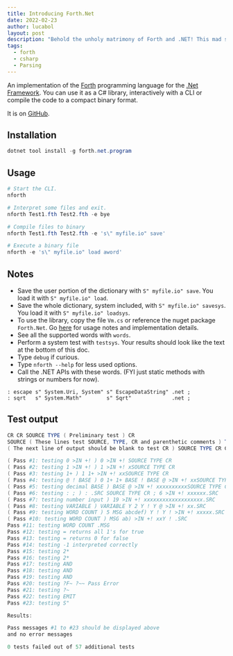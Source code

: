 ```yaml
---
title: Introducing Forth.Net
date: 2022-02-23
author: lucabol
layout: post
description: "Behold the unholy matrimony of Forth and .NET! This mad scientist experiment brings stack-based joy to the CLR, complete with a CLI, binary compilation, and even some .NET API calls. Who said you can't teach an old language new tricks? Just don't tell the C# purists what we're up to"
tags:
  - forth
  - csharp
  - Parsing
---
```

An implementation of the [Forth](https://en.wikipedia.org/wiki/Forth_(programming_language)) programming language for the [.Net Framework](https://en.wikipedia.org/wiki/.NET_Framework).
You can use it as a C# library, interactively with a CLI or compile the code to a compact binary format.

It is on [GitHub](https://github.com/lucabol/Forth.Net/tree/main/Forth.Net).

## Installation

```powershell
dotnet tool install -g forth.net.program
```

## Usage

```powershell
# Start the CLI.
nforth

# Interpret some files and exit.
nforth Test1.fth Test2.fth -e bye

# Compile files to binary
nforth Test1.fth Test2.fth -e 's\" myfile.io" save'

# Execute a binary file
nforth -e 's\" myfile.io" load aword'
```

## Notes

* Save the user portion of the dictionary with `S" myfile.io" save`. You load it with `S" myfile.io" load`.
* Save the whole dictionary, system included, with `S" myfile.io" savesys`. You load it with `S" myfile.io" loadsys`.
* To use the library, copy the file `Vm.cs` or reference the nuget package `Forth.Net`. Go [here](Forth.Net) for usage notes and implementation details.
* See all the supported words with `words`.
* Perform a system test with `testsys`. Your results should look like the text at the bottom of this doc.
* Type `debug` if curious.
* Type `nforth --help` for less used options.
* Call the .NET APIs with these words. (FYI just static methods with strings or numbers for now).

```factor
: escape s" System.Uri, System" s" EscapeDataString" .net ;
: sqrt   s" System.Math"        s" Sqrt"             .net ;
```

## Test output

```powershell
CR CR SOURCE TYPE ( Preliminary test ) CR
SOURCE ( These lines test SOURCE, TYPE, CR and parenthetic comments ) TYPE CR
( The next line of output should be blank to test CR ) SOURCE TYPE CR CR

( Pass #1: testing 0 >IN +! ) 0 >IN +! SOURCE TYPE CR
( Pass #2: testing 1 >IN +! ) 1 >IN +! xSOURCE TYPE CR
( Pass #3: testing 1+ ) 1 1+ >IN +! xxSOURCE TYPE CR
( Pass #4: testing @ ! BASE ) 0 1+ 1+ BASE ! BASE @ >IN +! xxSOURCE TYPE CR
( Pass #5: testing decimal BASE ) BASE @ >IN +! xxxxxxxxxxSOURCE TYPE CR
( Pass #6: testing : ; ) : .SRC SOURCE TYPE CR ; 6 >IN +! xxxxxx.SRC
( Pass #7: testing number input ) 19 >IN +! xxxxxxxxxxxxxxxxxxx.SRC
( Pass #8: testing VARIABLE ) VARIABLE Y 2 Y ! Y @ >IN +! xx.SRC
( Pass #9: testing WORD COUNT ) 5 MSG abcdef) Y ! Y ! >IN +! xxxxx.SRC
( Pass #10: testing WORD COUNT ) MSG ab) >IN +! xxY ! .SRC
Pass #11: testing WORD COUNT .MSG
Pass #12: testing = returns all 1's for true
Pass #13: testing = returns 0 for false
Pass #14: testing -1 interpreted correctly
Pass #15: testing 2*
Pass #16: testing 2*
Pass #17: testing AND
Pass #18: testing AND
Pass #19: testing AND
Pass #20: testing ?F~ ?~~ Pass Error
Pass #21: testing ?~
Pass #22: testing EMIT
Pass #23: testing S"

Results:

Pass messages #1 to #23 should be displayed above
and no error messages

0 tests failed out of 57 additional tests
```
